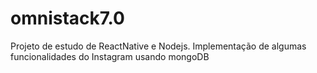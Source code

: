 # omnistack7.0
Projeto de estudo de ReactNative e Nodejs. Implementação de algumas funcionalidades do Instagram usando mongoDB
